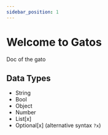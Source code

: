 ```yaml
---
sidebar_position: 1
---
```


# Welcome to Gatos

Doc of the gato

## Data Types

- String
- Bool
- Object
- Number
- List[x]
- Optional[x] (alternative syntax `?x`)
